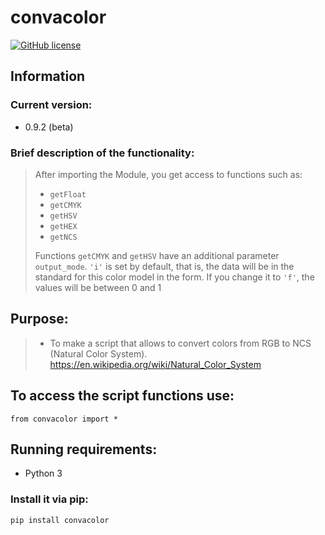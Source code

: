 # convacolor
[![GitHub license](https://img.shields.io/github/license/misha153/convacolor)](https://github.com/misha153/convacolor)

## Information
### Current version:
- 0.9.2 (beta)
### Brief description of the functionality:
> After importing the Module, you get access to functions such as:
> - `getFloat`
> - `getCMYK`
> - `getHSV`
> - `getHEX`
> - `getNCS`
> 
> Functions `getCMYK` and `getHSV` have an additional parameter `output_mode`.
> `'i'` is set by default, that is, the data will be in the standard for this color model in the form.
> If you change it to `'f'`, the values will be between 0 and 1

## Purpose: 
>- To make a script that allows to convert colors from RGB to NCS (Natural Color System).
https://en.wikipedia.org/wiki/Natural_Color_System

## To access the script functions use:
`from convacolor import *`

## Running requirements:
- Python 3

### Install it via pip:
```python
pip install convacolor
```
